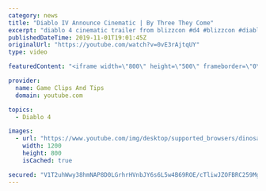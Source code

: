 ```yaml
---
category: news
title: "Diablo IV Announce Cinematic | By Three They Come"
excerpt: "diablo 4 cinematic trailer from blizzcon #d4 #blizzcon #diablo."
publishedDateTime: 2019-11-01T19:01:45Z
originalUrl: "https://youtube.com/watch?v=0vE3rAjtqUY"
type: video

featuredContent: "<iframe width=\"800\" height=\"500\" frameborder=\"0\" src=\"https://www.youtube.com/embed/0vE3rAjtqUY\" allow=\"accelerometer; autoplay; encrypted-media; gyroscope; picture-in-picture\" allowfullscreen></iframe>"

provider:
  name: Game Clips And Tips
  domain: youtube.com

topics:
  - Diablo 4

images:
  - url: "https://www.youtube.com/img/desktop/supported_browsers/dinosaur.png"
    width: 1200
    height: 800
    isCached: true

secured: "V1T2uhWwy38hmNAP8D0LGrhrHVnbJY6s6L5w4B69ROE/cTliwJZOFBRC259MgBp36nXKjx8n0Ft5/Wlf8Ck6sF4yKVFcJpoqho9TBUPgqa9/CITMSFqwNnkIweLOEPRjhlVOI0mKpm2Ef0JM7ih1jOaGhcWtagobLKuAQvUj+8r/xRAb8vJHev38m99jUc9D20UzW1H8aIS6cCNDvOpH1eFW/K6jgzTG2/G4HyqgQZTuPFGCCnnsccbnuIYuux65JETs4hR4NJm5mnEQk1IkTTpflTADkt+68yfpwc8LYA5mPgpqv1rn9UVqDFqNoNLekJjkfRLuTqhY7akjTKw5rz9PYa1HmIjTO6cniUFq+tqrYS366xS2e2ShAo/e5sHHqDrEHtR0P4wuFB8isT6lyg==;vFQ3yCeUcnUd0psKRC2FJQ=="
---
```


